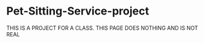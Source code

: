 # Pet-Sitting-Service-project
THIS IS A PROJECT FOR A CLASS. THIS PAGE DOES NOTHING AND IS NOT REAL
